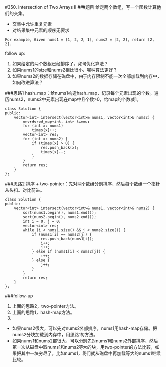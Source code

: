 #350. Intersection of Two Arrays II
###题目
给定两个数组，写一个函数计算他们的交集。
 - 交集中允许重复元素
 - 对结果集中元素的顺序无要求

```
For example, Given nums1 = [1, 2, 2, 1], nums2 = [2, 2], return [2, 2].
```

follow up:

1. 如果给定的两个数组已经排序了，如何优化算法？
2. 如果nums1的size和nums2相比很小，哪种算法更好？
3. 如果nums2的数据存储在磁盘中，由于内存限制不能一次全部加载到内存中，如何改进算法？

###思路1
hash_map：给nums1构造hash_map，记录每个元素出现的个数。遍历nums2，nums2中元素出现在map中且个数>0，给map的个数减1。

```
class Solution {
public:
    vector<int> intersect(vector<int>& nums1, vector<int>& nums2) {
        unordered_map<int, int> times;
        for (int x: nums1)
            times[x]++;
        vector<int> res;
        for (int x: nums2) {
            if (times[x] > 0) {
                res.push_back(x);
                times[x]--;
            }
        }
        return res;
    }
};
```


###思路2
排序 + two-pointer：先对两个数组分别排序，然后每个数组一个指针从头扫。对比前进。
```
class Solution {
public:
    vector<int> intersect(vector<int>& nums1, vector<int>& nums2) {
        sort(nums1.begin(), nums1.end());
        sort(nums2.begin(), nums2.end());
        int i = 0, j = 0;
        vector<int> res;
        while (i < nums1.size() && j < nums2.size()) {
            if (nums1[i] == nums2[j]) {
                res.push_back(nums1[i]);
                i++;
                j++;
            } else if (nums1[i] < nums2[j]) {
                i++;
            } else {
                j++;
            }
        }
        return res;
    }
};
```

###follow-up

1. 上面的思路2，two-pointer方法。
2. 上面的思路1，hash-map方法。
3. 
 - 如果nums2很大，可以先对nums2外部排序，nums1用hash-map存储。把nums2分块加载到内存中，用思路1的方法。
 - 如果nums1和nums2都很大，可以分别先对nums1和nums2外部排序，然后第一次从磁盘中取nums1和nums2等大的块，用two-pointer的方法比较，如果把其中一块穷尽了，比如nums1，我们就从磁盘中再加载等大的nums1继续比较。
